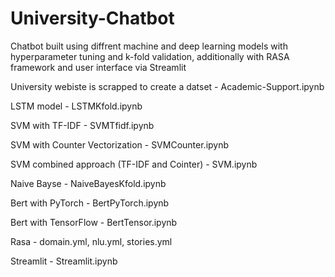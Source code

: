 # University-Chatbot
Chatbot built using diffrent machine and deep learning models with hyperparameter tuning and k-fold validation, additionally with RASA framework and user interface via Streamlit

University webiste is scrapped to create a datset - Academic-Support.ipynb

LSTM model - LSTMKfold.ipynb

SVM with TF-IDF - SVMTfidf.ipynb

SVM with Counter Vectorization - SVMCounter.ipynb

SVM combined approach (TF-IDF and Cointer) - SVM.ipynb

Naive Bayse - NaiveBayesKfold.ipynb

Bert with PyTorch - BertPyTorch.ipynb

Bert with TensorFlow - BertTensor.ipynb

Rasa - domain.yml, nlu.yml, stories.yml

Streamlit - Streamlit.ipynb
